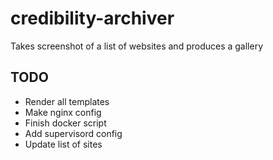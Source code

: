 # credibility-archiver
Takes screenshot of a list of websites and produces a gallery


## TODO
- Render all templates
- Make nginx config
- Finish docker script
- Add supervisord config
- Update list of sites